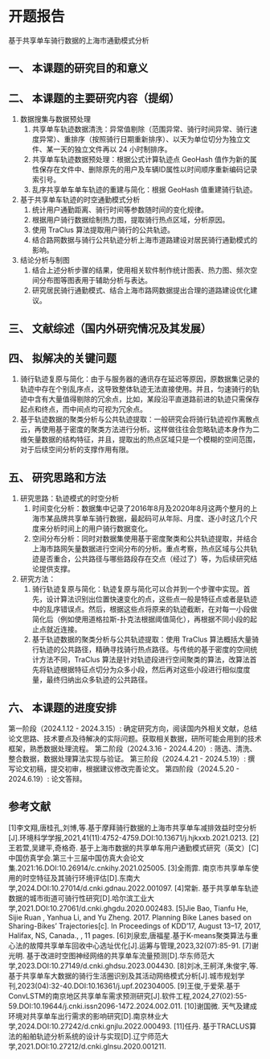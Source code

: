 # 开题报告
基于共享单车骑行数据的上海市通勤模式分析

## 一、	本课题的研究目的和意义

## 二、	本课题的主要研究内容（提纲）
1. 数据搜集与数据预处理
   1. 共享单车轨迹数据清洗：异常值剔除（范围异常、骑行时间异常、骑行速度异常）、重排序（按照骑行日期重新排序）、以天为单位切分为独立文件、某一天的独立文件再以 24 小时制排序。
   2. 共享单车轨迹数据预处理：根据公式计算轨迹点 GeoHash 值作为新的属性保存在文件中、删除原先的用户及车辆ID属性以时间顺序重新编码记录索引号。
   3. 乱序共享单车单车轨迹的重建与简化：根据 GeoHash 值重建骑行轨迹。
2. 基于共享单车轨迹的时空通勤模式分析
   1. 统计用户通勤距离、骑行时间等参数随时间的变化规律。
   2. 根据用户骑行数据绘制热力图，提取骑行热点区域，分析原因。
   3. 使用 TraClus 算法提取用户骑行的公共轨迹。
   4. 结合路网数据与骑行公共轨迹分析上海市道路建设对居民骑行通勤模式的影响。
3. 结论分析与制图
   1. 结合上述分析步骤的结果，使用相关软件制作统计图表、热力图、频次空间分布图等图表用于辅助分析与表达。
   2. 研究居民骑行通勤模式、结合上海市路网数据提出合理的道路建设优化建议。
## 三、	文献综述（国内外研究情况及其发展）

## 四、	拟解决的关键问题
1. 骑行轨迹复原与简化：由于与服务器的通讯存在延迟等原因，原数据集记录的轨迹中存在个别乱序点，这导致整体轨迹无法直接使用。并且，匀速骑行的轨迹中含有大量值得剔除的冗余点，比如，某段沿平直道路前进的轨迹只需保存起点和终点，而中间点均可视为冗余点。
2. 基于轨迹数据的聚类分析与公共轨迹提取：一般研究会将骑行轨迹视作离散点云，再使用基于密度的聚类方法进行分析。这样做往往会忽略轨迹本身作为二维矢量数据的结构特征，并且，提取出的热点区域只是一个模糊的空间范围，对于后续空间分析的支撑作用有限。
## 五、	研究思路和方法
1. 研究思路：轨迹模式的时空分析
   1. 时间变化分析：数据集中记录了2016年8月及2020年8月这两个整月的上海市某品牌共享单车骑行数据，最起码可从年际、月度、逐小时这几个尺度来分析时间上的用户骑行数据变化。
   2. 空间分布分析：同时对数据集使用基于密度聚类和公共轨迹提取，并结合上海市路网矢量数据进行空间分布的分析。重点考察，热点区域与公共轨迹是否重合，公共路径与哪些路段存在交点（经过了）等，为后续研究结论提供支撑。
2. 研究方法：
   1. 骑行轨迹复原与简化：轨迹复原与简化可以合并到一个步骤中实现。首先，设计算法识别出位置快速变化的点，这些点一般是特征点或者是轨迹中的乱序错误点。然后，根据这些点将原来的轨迹截断，在对每一小段做简化后（例如使用道格拉斯-扑克法根据阈值简化），再根据不同小段的起止点就近连接。
   2. 基于轨迹数据的聚类分析与公共轨迹提取：使用 TraClus 算法概括大量骑行轨迹的公共路径，精确寻找骑行热点路径。与传统的基于密度的空间统计方法不同，TraClus 算法是针对轨迹段进行空间聚类的算法，改算法首先将轨迹根据特征点切分为众多小段，然后再对这些小段进行相似度度量，最终归纳出众多轨迹的公共路径。
## 六、	本课题的进度安排
第一阶段（2024.1.12 - 2024.3.15）: 确定研究方向，阅读国内外相关文献，总结论文思路、技术要点及待解决的实际问题。获取相关数据，研所可能会用到的技术框架，熟悉数据处理流程。
第二阶段（2024.3.16 - 2024.4.20）: 筛选、清洗、整合数据，数据处理算法实现与验证。
第三阶段（2024.4.21 - 2024.5.19）: 撰写论文初稿，提交初审，根据建议修改完善论文。
第四阶段（2024.5.20 - 2024.6.19）: 论文答辩。

## 参考文献
[1]李文翔,唐桂孔,刘博,等.基于摩拜骑行数据的上海市共享单车减排效益时空分析[J].环境科学学报,2021,41(11):4752-4759.DOI:10.13671/j.hjkxxb.2021.0213.
[2]王若萱,吴建平,奇格奇. 基于上海市数据的共享单车用户通勤模式研究（英文）[C]中国仿真学会.第三十三届中国仿真大会论文集.2021:16.DOI:10.26914/c.cnkihy.2021.025005.
[3]全雨霏. 南京市共享单车使用的时空特征及其骑行环境评估[D].东南大学,2024.DOI:10.27014/d.cnki.gdnau.2022.001097.
[4]常新. 基于共享单车轨迹数据的城市街道可骑行性研究[D].哈尔滨工业大学,2021.DOI:10.27061/d.cnki.ghgdu.2020.002483.
[5]Jie Bao, Tianfu He, Sijie Ruan , Yanhua Li, and Yu Zheng. 2017. Planning Bike Lanes based on Sharing-Bikes’ Trajectories[c]. In Proceedings of KDD’17, August 13–17, 2017, Halifax, NS, Canada., , 11 pages.
[6]刘泉宏,唐福星.基于K-means聚类算法与重心法的故障共享单车回收中心选址优化[J].运筹与管理,2023,32(07):85-91.
[7]谢光明. 基于改进时空图神经网络的共享单车流量预测[D].华东师范大学,2023.DOI:10.27149/d.cnki.ghdsu.2023.004430.
[8]刘冰,王舸洋,朱俊宇,等.基于共享单车大数据的骑行生活圈识别及其活动网络模式分析[J].城市规划学刊,2023(04):32-40.DOI:10.16361/j.upf.202304005.
[9]王俊,于爱荣.基于ConvLSTM的南京地区共享单车需求预测研究[J].软件工程,2024,27(02):55-59.DOI:10.19644/j.cnki.issn2096-1472.2024.002.011.
[10]谢国微. 天气及建成环境对共享单车出行需求的影响研究[D].南京林业大学,2024.DOI:10.27242/d.cnki.gnjlu.2022.000493.
[11]任丹. 基于TRACLUS算法的船舶轨迹分析系统的设计与实现[D].辽宁师范大学,2021.DOI:10.27212/d.cnki.glnsu.2020.001211.
